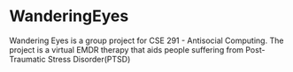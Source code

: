 # WanderingEyes
Wandering Eyes is a group project for CSE 291 - Antisocial Computing. The project is a virtual EMDR therapy that aids people suffering from Post-Traumatic Stress Disorder(PTSD)
